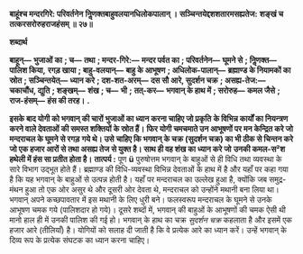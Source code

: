 **बाहूंश्च मन्दरगिरे: परिवर्तनेन** **निॢणक्तबाहुवलयानधिलोकपालान् ।** **सञ्चिन्तयेद्दशशतारमसह्यतेज:** **शङ्खं च तत्करसरोरुहराजहंसम् ॥ २७॥** 

**शब्दार्थ** 

**बाहून्—** **भुजाओं का** **; च—** **तथा** **; मन्दर-गिरे:—** **मन्दर पर्वत का** **; परिवर्तनेन—** **घूमने से** **; निॢणक्त—** **पालिश किया,** **रगड़ खाया** **; बाहु-वलयान्—** **बाहु के आभूषण** **; अधिलोक-पालान्—** **ब्रह्माण्ड के नियामकों का स्रोत** **; सञ्चिन्तयेत्—** **ध्यान करे** **; दश-शत-अरम्—** **दस सौ आरे, सुदर्शन चक्र** **; असह्य-तेज:—** **चकाचौंध, द्युति** **; शङ्खम्—** **शंख** **; च—** **भी** **;** **तत्-कर—** **भगवान् के हाथ में** **; सरोरुह—** **कमल जैसे** **; राज-हंसम्—** **हंस की तरह।** **.** 

**इसके बाद योगी को भगवान् की चारों भुजाओं का ध्यान करना चाहिए जो प्रकृति** **के विभिन्न कार्यों का नियन्त्रण करने वाले देवताओं की समस्त शक्तियों के स्रोत हैं।** **फिर योगी चमचमाते उन आभूषणों पर मन केन्द्रित करे जो मन्दराचल के घूमने से रगड़** **गये थे। उसे चाहिए कि भगवान् के चक्र (सुदर्शन चक्र) का भी ठीक से चिन्तन करे** **जो एक हजार आरों से तथा असह्य तेज से युक्त है। साथ ही वह शंख का ध्यान करे जो** **उनकी कमल-स²श हथेली में हंस सा प्रतीत होता है।** **तात्पर्य :** पूण **ü** पुरुषोत्तम भगवान् के बाहुओं से ही विधि तथा व्यवस्था के सारे विभाग उद्भूत होते हैं। ब्रह्माण्ड की विधि-व्यवस्था विभिन्न देवताओं के हाथ में है और यहाँ पर कहा गया है कि यह भगवान् के बाहुओं से उत्पन्न होती है। यहाँ पर मन्दराचल का उल्लेख हुआ है, क्योंकि जब समुद्र-मंथन हुआ तो एक ओर असुर थे और दूसरी ओर देवता थे, मन्दराचल को उन्होंने मथानी बना लिया था। भगवान् अपने कच्छपावतार में इस मथानी के लिए धुरी बने। फलस्वरूप मन्दराचल के घूमने से उनके आभूषण चमक गये (पालिशदार हो गये)। दूसरे शब्दों में, भगवान् की बाहुओं के आभूषणों की चमक ऐसी थी मानो हाल ही में उनकी पालिश की गई हो। भगवान् के हाथ का चक्र *सुदर्शन चक्र* कहलाता है और इसमें एक हजार आरे (तीलियाँ) है। योगियों को सलाह दी जाती है कि वे प्रत्येक आरे का ध्यान करें। उन्हें भगवान् के दिव्य रूप के प्रत्येक संघटक का ध्यान करना चाहिए।  